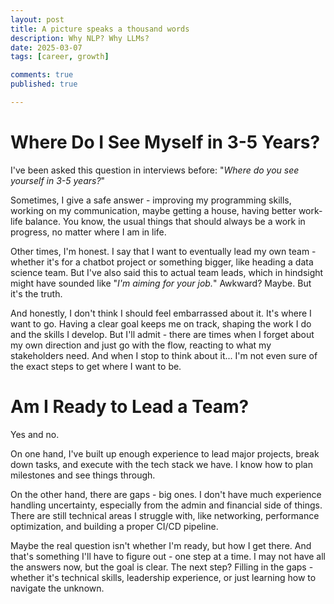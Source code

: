 ```yaml
---
layout: post
title: A picture speaks a thousand words
description: Why NLP? Why LLMs?
date: 2025-03-07
tags: [career, growth]

comments: true
published: true

---
```


# Where Do I See Myself in 3-5 Years?
I've been asked this question in interviews before: "_Where do you see yourself in 3-5 years?_"

Sometimes, I give a safe answer - improving my programming skills, working on my communication, maybe getting a house, having better work-life balance. You know, the usual things that should always be a work in progress, no matter where I am in life.

Other times, I'm honest. I say that I want to eventually lead my own team - whether it's for a chatbot project or something bigger, like heading a data science team. But I've also said this to actual team leads, which in hindsight might have sounded like "_I'm aiming for your job._" Awkward? Maybe. But it's the truth.

And honestly, I don't think I should feel embarrassed about it. It's where I want to go. Having a clear goal keeps me on track, shaping the work I do and the skills I develop. But I'll admit - there are times when I forget about my own direction and just go with the flow, reacting to what my stakeholders need. And when I stop to think about it... I'm not even sure of the exact steps to get where I want to be.

# Am I Ready to Lead a Team?
Yes and no.

On one hand, I've built up enough experience to lead major projects, break down tasks, and execute with the tech stack we have. I know how to plan milestones and see things through.

On the other hand, there are gaps - big ones. I don't have much experience handling uncertainty, especially from the admin and financial side of things. There are still technical areas I struggle with, like networking, performance optimization, and building a proper CI/CD pipeline.

Maybe the real question isn't whether I'm ready, but how I get there. And that's something I'll have to figure out - one step at a time. I may not have all the answers now, but the goal is clear. The next step? Filling in the gaps - whether it's technical skills, leadership experience, or just learning how to navigate the unknown.